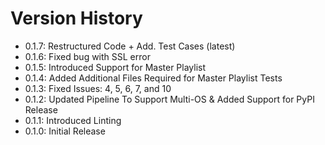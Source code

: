 # Version History

- 0.1.7: Restructured Code + Add. Test Cases (latest)
- 0.1.6: Fixed bug with SSL error
- 0.1.5: Introduced Support for Master Playlist
- 0.1.4: Added Additional Files Required for Master Playlist Tests
- 0.1.3: Fixed Issues: 4, 5, 6, 7, and 10
- 0.1.2: Updated Pipeline To Support Multi-OS & Added Support for PyPI Release
- 0.1.1: Introduced Linting
- 0.1.0: Initial Release